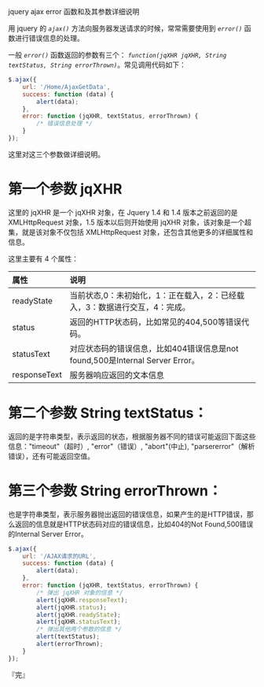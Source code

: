 <span class="title">jquery ajax error 函数和及其参数详细说明</span>

用 jquery 的 *`ajax()`* 方法向服务器发送请求的时候，常常需要使用到 *`error()`* 函数进行错误信息的处理。

一般 *`error()`* 函数返回的参数有三个： *`function(jqXHR jqXHR, String textStatus, String errorThrown)`*。常见调用代码如下：

```js
$.ajax({
    url: '/Home/AjaxGetData',            
    success: function (data) {
        alert(data);
    },
    error: function (jqXHR, textStatus, errorThrown) {
        /* 错误信息处理 */
    }
});
```

这里对这三个参数做详细说明。

# 第一个参数 jqXHR 

这里的 jqXHR 是一个 jqXHR 对象，在 Jquery 1.4 和 1.4 版本之前返回的是 XMLHttpRequest 对象，1.5 版本以后则开始使用 jqXHR 对象，该对象是一个超集，就是该对象不仅包括 XMLHttpRequest 对象，还包含其他更多的详细属性和信息。

这里主要有 4 个属性：

| 属性 | 说明 |
| :- | :- |
| readyState | 当前状态,0：未初始化，1：正在载入，2：已经载入，3：数据进行交互，4：完成。|
| status  | 返回的HTTP状态码，比如常见的404,500等错误代码。|
| statusText | 对应状态码的错误信息，比如404错误信息是not found,500是Internal Server Error。 |
| responseText | 服务器响应返回的文本信息 |


# 第二个参数 String textStatus：

返回的是字符串类型，表示返回的状态，根据服务器不同的错误可能返回下面这些信息："timeout"（超时）, "error"（错误）, "abort"(中止), "parsererror"（解析错误），还有可能返回空值。


# 第三个参数 String errorThrown：

也是字符串类型，表示服务器抛出返回的错误信息，如果产生的是HTTP错误，那么返回的信息就是HTTP状态码对应的错误信息，比如404的Not Found,500错误的Internal Server Error。

```js
$.ajax({
    url: '/AJAX请求的URL',            
    success: function (data) {
        alert(data);
    },
    error: function (jqXHR, textStatus, errorThrown) {
        /* 弹出 jqXHR 对象的信息 */
        alert(jqXHR.responseText);
        alert(jqXHR.status);
        alert(jqXHR.readyState);
        alert(jqXHR.statusText);
        /* 弹出其他两个参数的信息 */
        alert(textStatus);
        alert(errorThrown);
    }
});
```

『完』